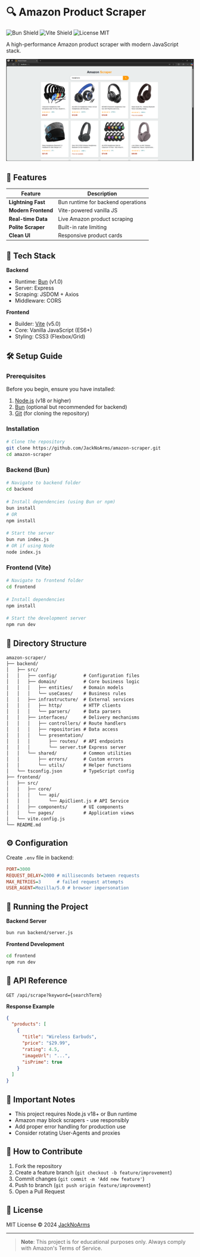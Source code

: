 # 🔍 Amazon Product Scraper

![Bun Shield](https://img.shields.io/badge/Bun-1.0-FFCB47?logo=bun&style=flat)
![Vite Shield](https://img.shields.io/badge/Vite-5.0-646CFF?logo=vite&style=flat)
![License MIT](https://img.shields.io/badge/license-MIT-green)

A high-performance Amazon product scraper with modern JavaScript stack.

![Application Preview](docs/screenshot.png)

## 🌟 Features

| Feature | Description |
|---------|-------------|
| **Lightning Fast** | Bun runtime for backend operations |
| **Modern Frontend** | Vite-powered vanilla JS |
| **Real-time Data** | Live Amazon product scraping |
| **Polite Scraper** | Built-in rate limiting |
| **Clean UI** | Responsive product cards |

## 🧩 Tech Stack

**Backend**
- Runtime: [Bun](https://bun.sh/) (v1.0)
- Server: Express
- Scraping: JSDOM + Axios
- Middleware: CORS

**Frontend**
- Builder: [Vite](https://vitejs.dev/) (v5.0)
- Core: Vanilla JavaScript (ES6+)
- Styling: CSS3 (Flexbox/Grid)

## 🛠 Setup Guide

### Prerequisites

Before you begin, ensure you have installed:

1. [Node.js](https://nodejs.org/) (v18 or higher)
2. [Bun](https://bun.sh/) (optional but recommended for backend)
3. [Git](https://git-scm.com/) (for cloning the repository)

### Installation

```bash
# Clone the repository
git clone https://github.com/JackNoArms/amazon-scraper.git
cd amazon-scraper
```

### Backend (Bun)

```bash
# Navigate to backend folder
cd backend

# Install dependencies (using Bun or npm)
bun install
# OR
npm install

# Start the server
bun run index.js
# OR if using Node
node index.js
```

### Frontend (Vite)

```bash
# Navigate to frontend folder
cd frontend

# Install dependencies
npm install

# Start the development server
npm run dev
```

## 📂 Directory Structure

```
amazon-scraper/
├── backend/
│   ├── src/
│   │   ├── config/          # Configuration files
│   │   ├── domain/          # Core business logic
│   │   │   ├── entities/    # Domain models
│   │   │   └── useCases/    # Business rules
│   │   ├── infrastructure/  # External services
│   │   │   ├── http/        # HTTP clients
│   │   │   └── parsers/     # Data parsers
│   │   ├── interfaces/      # Delivery mechanisms
│   │   │   ├── controllers/ # Route handlers
│   │   │   ├── repositories # Data access
│   │   │   └── presentation/
│   │   │       ├── routes/  # API endpoints
│   │   │       └── server.ts# Express server
│   │   └── shared/          # Common utilities
│   │       ├── errors/      # Custom errors
│   │       └── utils/       # Helper functions
│   └── tsconfig.json        # TypeScript config
├── frontend/
│   ├── src/
│   │   ├── core/
│   │   │   └── api/
│   │   │       └── ApiClient.js # API Service
│   │   ├── components/      # UI components
│   │   └── pages/           # Application views
│   └── vite.config.js
└── README.md
```

## ⚙️ Configuration

Create `.env` file in backend:

```ini
PORT=3000
REQUEST_DELAY=2000 # milliseconds between requests
MAX_RETRIES=3      # failed request attempts
USER_AGENT=Mozilla/5.0 # browser impersonation
```

## 🚦 Running the Project

**Backend Server**
```bash
bun run backend/server.js
```

**Frontend Development**
```bash
cd frontend
npm run dev
```

## 📡 API Reference

```http
GET /api/scrape?keyword={searchTerm}
```

**Response Example**
```json
{
  "products": [
    {
      "title": "Wireless Earbuds",
      "price": "$29.99",
      "rating": 4.5,
      "imageUrl": "...",
      "isPrime": true
    }
  ]
}
```

## 🚨 Important Notes

- This project requires Node.js v18+ or Bun runtime
- Amazon may block scrapers - use responsibly
- Add proper error handling for production use
- Consider rotating User-Agents and proxies

## 🤝 How to Contribute

1. Fork the repository
2. Create a feature branch (`git checkout -b feature/improvement`)
3. Commit changes (`git commit -m 'Add new feature'`)
4. Push to branch (`git push origin feature/improvement`)
5. Open a Pull Request

## 📜 License

MIT License © 2024 [JackNoArms](https://github.com/JackNoArms)

---

> **Note**: This project is for educational purposes only. Always comply with Amazon's Terms of Service.